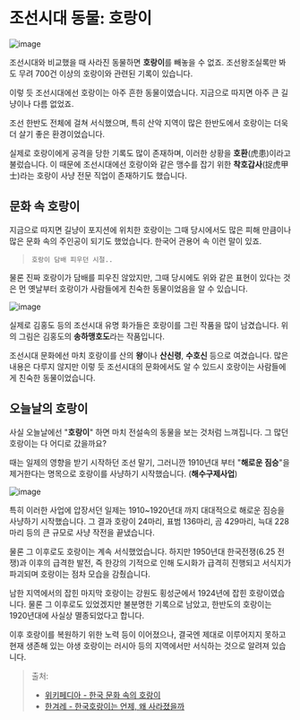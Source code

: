 # 조선시대 동물: 호랑이

![image](https://i.namu.wiki/i/JLth13-t_iXWBGrN9vb11GvN0kwRjASFk5WEV8IKhRuinBfZFTlahzNeyTk2aVUxnZPoWp_A7wYgmtQfywd7br-mkzgEaXtBnij7h7SPrji-Yoi_0LiSg2EfZB-RAWVH_6C6p2orh4QwmBOMTurm-g.webp)

조선시대와 비교했을 때 사라진 동물하면 **호랑이**를 빼놓을 수 없죠. 조선왕조실록만 봐도 무려 700건 이상의 호랑이와 관련된 기록이 있습니다.

이렇 듯 조선시대에선 호랑이는 아주 흔한 동물이였습니다. 지금으로 따지면 아주 큰 길냥이나 다름 없었죠.

조선 한반도 전체에 걸쳐 서식했으며, 특히 산악 지역이 많은 한반도에서 호랑이는 더욱 더 살기 좋은 환경이었습니다.

실제로 호랑이에게 공격을 당한 기록도 많이 존재하며, 이러한 상황을 **호환**(虎患)이라고 불렀습니다.
이 때문에 조선시대에선 호랑이와 같은 맹수를 잡기 위한 **착호갑사**(捉虎甲士)라는 호랑이 사냥 전문 직업이 존재하기도 했습니다.

## 문화 속 호랑이

지금으로 따지면 길냥이 포지션에 위치한 호랑이는 그때 당시에서도 많은 피해 만큼이나 많은 문화 속의 주인공이 되기도 했었습니다. 한국어 관용어 속 이런 말이 있죠.

> `호랑이 담배 피우던 시절..`

물론 진짜 호랑이가 담배를 피우진 않았지만, 그때 당시에도 위와 같은 표현이 있다는 것은 먼 옛날부터 호랑이가 사람들에게 친숙한 동물이었음을 알 수 있습니다.

![image](https://cdn.discordapp.com/attachments/1393236523045879898/1393242299575832586/image.png?ex=68727581&is=68712401&hm=ab86209edd9fbe35f3d66db37342dbd27bc436141432a8e2e96af42e2ab4768c&)

실제로 김홍도 등의 조선시대 유명 화가들은 호랑이를 그린 작품을 많이 남겼습니다. 위의 그림은 김홍도의 **송하맹호도**라는 작품입니다.

조선시대 문화에선 마치 호랑이를 산의 **왕**이나 **산신령**, **수호신** 등으로 여겼습니다. 많은 내용은 다루지 않지만 이렇 듯 조선시대의 문화에서도 알 수 있드시 호랑이는 사람들에게 친숙한 동물이었습니다.

## 오늘날의 호랑이

사실 오늘날에선 "**호랑이**" 하면 마치 전설속의 동물을 보는 것처럼 느껴집니다. 그 많던 호랑이는 다 어디로 갔을까요? 

때는 일제의 영향을 받기 시작하던 조선 말기, 그러니깐 1910년대 부터 "**해로운 짐승**"을 제거한다는 명목으로 호랑이를 사냥하기 시작했습니다. (**해수구제사업**)

![image](https://flexible.img.hani.co.kr/flexible/normal/590/339/imgdb/resize/2009/1230/126207010764_20091230.webp)

특히 이러한 사업에 압장서던 일제는 1910~1920년대 까지 대대적으로 해로운 짐승을 사냥하기 시작했습니다. 그 결과 호랑이 24마리, 표범 136마리, 곰 429마리, 늑대 228마리 등의 큰 규모로 사냥 작전을 끝냈습니다.

물론 그 이후로도 호랑이는 계속 서식했었습니다. 하지만 1950년대 한국전쟁(6.25 전쟁)과 이후의 급격한 발전, 즉 한강의 기적으로 인해 도시화가 급격히 진행되고 서식지가 파괴되며 호랑이는 점차 모습을 감췄습니다.

남한 지역에서의 잡힌 마지막 호랑이는 강원도 횡성군에서 1924년에 잡힌 호랑이였습니다. 물론 그 이후로도 있었겠지만 불분명한 기록으로 남았고, 한반도의 호랑이는 1920년대에 사실상 멸종되었다고 합니다.

이후 호랑이를 복원하기 위한 노력 등이 이어졌으나, 결국엔 제대로 이루어지지 못하고 현재 생존해 있는 야생 호랑이는 러시아 등의 지역에서만 서식하는 것으로 알려져 있습니다.

> 출처: 
> - [위키페디아 - 한국 문화 속의 호랑이](https://ko.wikipedia.org/wiki/%ED%95%9C%EA%B5%AD_%EB%AC%B8%ED%99%94_%EC%86%8D%EC%9D%98_%ED%98%B8%EB%9E%91%EC%9D%B4)
> - [한겨레 - 한국호랑이는 언제, 왜 사라졌을까](https://www.hani.co.kr/arti/society/environment/396050.html)
